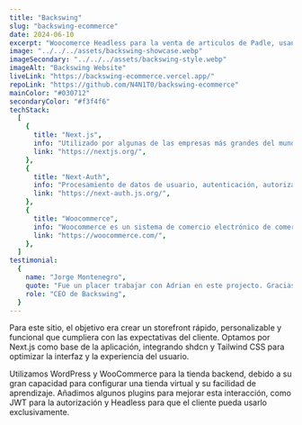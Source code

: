 ```yaml
---
title: "Backswing"
slug: "backswing-ecommerce"
date: 2024-06-10
excerpt: "Woocomerce Headless para la venta de articulos de Padle, usando Next.js como base de aplicacion y estas tecnologias:"
image: "../../../assets/backswing-showcase.webp"
imageSecondary: "../../../assets/backswing-style.webp"
imageAlt: "Backswing Website"
liveLink: "https://backswing-ecommerce.vercel.app/"
repoLink: "https://github.com/N4N1T0/backswing-ecommerce"
mainColor: "#030712"
secondaryColor: "#f3f4f6"
techStack:
  [
    {
      title: "Next.js",
      info: "Utilizado por algunas de las empresas más grandes del mundo, Next.js le permite crear aplicaciones web completas ampliando las últimas funciones de React e integrando potentes herramientas JavaScript basadas en Rust para las construcciones más rápidas.",
      link: "https://nextjs.org/",
    },
    {
      title: "Next-Auth",
      info: "Procesamiento de datos de usuario, autenticación, autorización y autenticación de proveedor.",
      link: "https://next-auth.js.org/",
    },
    {
      title: "Woocommerce",
      info: "Woocommerce es un sistema de comercio electrónico de comercio en línea para WordPress.",
      link: "https://woocommerce.com/",
    },
  ]
testimonial:
  {
    name: "Jorge Montenegro",
    quote: "Fue un placer trabajar con Adrian en este projecto. Gracias por todo el apoyo, siempre estare encantado de trabajar con usted en este proyecto.",
    role: "CEO de Backswing",
  }
---
```


Para este sitio, el objetivo era crear un storefront rápido, personalizable y funcional que cumpliera con las expectativas del cliente. Optamos por Next.js como base de la aplicación, integrando shdcn y Tailwind CSS para optimizar la interfaz y la experiencia del usuario.

Utilizamos WordPress y WooCommerce para la tienda backend, debido a su gran capacidad para configurar una tienda virtual y su facilidad de aprendizaje. Añadimos algunos plugins para mejorar esta interacción, como JWT para la autorización y Headless para que el cliente pueda usarlo exclusivamente.
